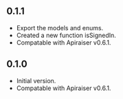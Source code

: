 ## 0.1.1
- Export the models and enums.
- Created a new function isSignedIn.
- Compatable with Apiraiser v0.6.1.

## 0.1.0
- Initial version.
- Compatable with Apiraiser v0.6.1.
